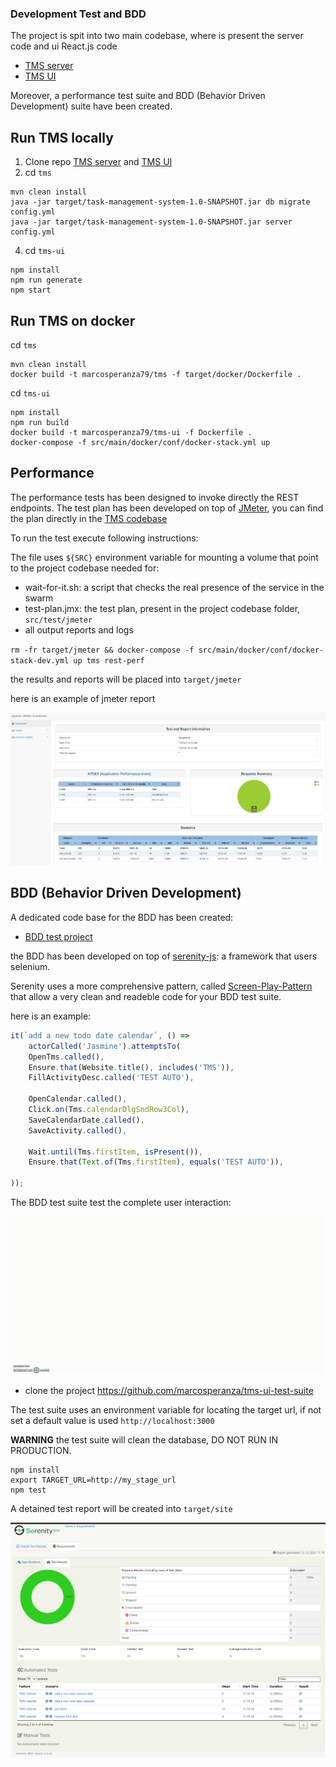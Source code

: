 ### Development Test and BDD

The project is spit into two main codebase, where is present the server code and ui React.js code
- [TMS server](https://github.com/marcosperanza/tms)
- [TMS UI](https://github.com/marcosperanza/tms-ui)

Moreover, a performance test suite and BDD (Behavior Driven Development) suite have been created.


Run TMS locally
---

1. Clone repo [TMS server](https://github.com/marcosperanza/tms)  and [TMS UI](https://github.com/marcosperanza/tms-ui)
2. cd `tms`
```
mvn clean install
java -jar target/task-management-system-1.0-SNAPSHOT.jar db migrate config.yml
java -jar target/task-management-system-1.0-SNAPSHOT.jar server config.yml

``` 
4. cd `tms-ui`
```
npm install
npm run generate
npm start
```

Run TMS on docker
---
cd `tms`

```
mvn clean install
docker build -t marcosperanza79/tms -f target/docker/Dockerfile .
``` 

cd `tms-ui`

```
npm install
npm run build
docker build -t marcosperanza79/tms-ui -f Dockerfile .
docker-compose -f src/main/docker/conf/docker-stack.yml up
```

Performance
---

The performance tests has been designed to invoke directly the REST endpoints. The test plan has been developed on top 
of [JMeter](https://jmeter.apache.org/), you can find the plan directly in the [TMS codebase](https://github.com/marcosperanza/tms/tree/master/src/test/jmeter) 

To run the test execute following instructions:

The file uses `${SRC}` environment variable for mounting a volume that point to the project codebase needed for:
- wait-for-it.sh: a script that checks the real presence of the service in the swarm
- test-plan.jmx: the test plan, present in the project codebase folder, `src/test/jmeter`
- all output reports and logs

`rm -fr target/jmeter && docker-compose -f src/main/docker/conf/docker-stack-dev.yml up tms rest-perf`

the results and reports will be placed into `target/jmeter`

here is an example of jmeter report

![img.png](jmeter.png)




BDD (Behavior Driven Development)
---

A dedicated code base for the BDD has been created:

- [BDD test project](https://github.com/marcosperanza/tms-ui-test-suite)

the BDD has been developed on top of [serenity-js](https://serenity-js.org/):  a framework that users selenium.

Serenity uses a more comprehensive pattern, called [Screen-Play-Pattern](https://serenity-js.org/handbook/design/screenplay-pattern.html) that allow a very clean and readeble code for your BDD test suite.

here is an example:

```ts
it(`add a new todo date calendar`, () =>
    actorCalled('Jasmine').attemptsTo(
    OpenTms.called(),
    Ensure.that(Website.title(), includes('TMS')),
    FillActivityDesc.called('TEST AUTO'),

    OpenCalendar.called(),
    Click.on(Tms.calendarDlgSndRow3Col),
    SaveCalendarDate.called(),
    SaveActivity.called(),

    Wait.until(Tms.firstItem, isPresent()),
    Ensure.that(Text.of(Tms.firstItem), equals('TEST AUTO')),

));

```


The BDD test suite test the complete user interaction:

![](Recording-_16.gif)

- clone the project https://github.com/marcosperanza/tms-ui-test-suite


The test suite uses an environment variable for locating the target url, if not set a default value is used `http://localhost:3000`

**WARNING** the test suite will clean the database, DO NOT RUN IN PRODUCTION.

```
npm install
export TARGET_URL=http://my_stage_url
npm test
```

A detained test report will be created into `target/site`


![img.png](serenity.png)
